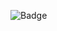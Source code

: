 ![Badge](https://github.com/please-fork/240425_unittest_python/actions/workflows/test.yml/badge.svg)

<!-- Security scan triggered at 2025-09-02 05:41:39 -->

<!-- Security scan triggered at 2025-09-09 05:46:48 -->

<!-- Security scan triggered at 2025-09-28 15:56:15 -->